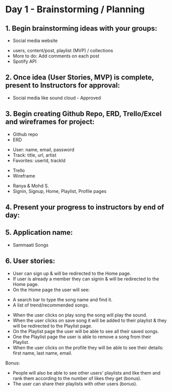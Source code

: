 # Day 1 - Brainstorming / Planning

## 1. Begin brainstorming ideas with your groups:
- Social media website
* users, content/post, playlist (MVP) / collections
* More to do: Add comments on each post
* Spotify API

## 2. Once idea (User Stories, MVP) is complete, present to Instructors for approval:
* Social media like sound cloud - Approved

## 3. Begin creating Github Repo, ERD, Trello/Excel and wireframes for project:
* Github repo
* ERD
- User: name, email, password
- Track: title, url, artist
- Favorites: userId, trackId
* Trello
* Wireframe
- Ranya & Mohd S.
- Signin, Signup, Home, Playlist, Profile pages

## 4. Present your progress to instructors by end of day:

## 5. Application name:
* Sammaati Songs

## 6. User stories:
- User can sign up & will be redirected to the Home page.
- If user is already a member they can signin & will be redirected to the Home page.
- On the Home page the user will see:
* A search bar to type the song name and find it.
* A list of trend/recommended songs.
- When the user clicks on play song the song will play the sound.
- When the user clicks on save song it will be added to their playlist & they will be redirected to the Playlist page.
- On the Playlist page the user will be able to see all their saved songs.
- One the Playlist page the user is able to remove a song from their Playlist.
- When the user clicks on the profile they will be able to see their details: first name, last name, email.


Bonus:
* People will also be able to see other users' playlists and like them and rank them according to the number of likes they get (bonus).
* The user can share their playlists with other users (bonus).